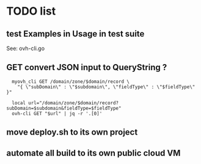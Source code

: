 # TODO list

## test Examples in Usage in test suite

See: ovh-cli.go

## GET convert JSON input to QueryString ?

```
  myovh_cli GET /domain/zone/$domain/record \
    "{ \"subDomain\" : \"$subdomain\", \"fieldType\" : \"$fieldType\" }"
```

```
  local url="/domain/zone/$domain/record?subDomain=$subdomain&fieldType=$fieldType"
  ovh-cli GET "$url" | jq -r '.[0]'
```


## move deploy.sh to its own project

## automate all build to its own public cloud VM
